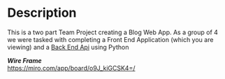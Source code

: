 # Description
This is a two part Team Project creating a Blog Web App.
As a group of 4 we were tasked with completing a Front End Application (which you are viewing) and a [Back End Api](https://github.com/nss-evening-cohort-12/Rare-API-yosemite-publishing) using Python

***Wire Frame***<br>
https://miro.com/app/board/o9J_kiGCSK4=/
